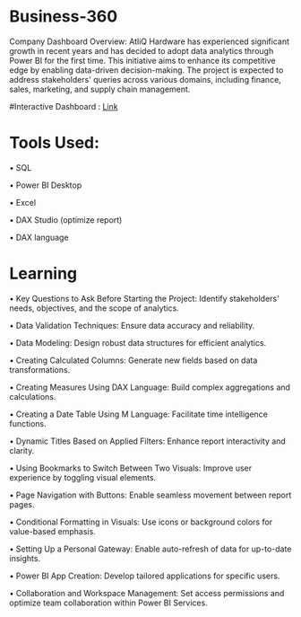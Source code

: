 # Business-360
Company Dashboard 
Overview:
AtliQ Hardware has experienced significant growth in recent years and has decided to adopt data analytics through Power BI for the first time. This initiative aims to enhance its competitive edge by enabling data-driven decision-making. The project is expected to address stakeholders' queries across various domains, including finance, sales, marketing, and supply chain management.

#Interactive Dashboard : [Link](https://app.powerbi.com/view?r=eyJrIjoiYzRiMjkyNDEtNzFiZC00ZTFmLWFkOGItMWI4NmMzNjVlZDBhIiwidCI6ImM2ZTU0OWIzLTVmNDUtNDAzMi1hYWU5LWQ0MjQ0ZGM1YjJjNCJ9&pageName=1abb6c870ea4544f744e
)

# Tools Used:
•	SQL

•	Power BI Desktop

•	Excel

•	DAX Studio (optimize report)

•	DAX language

# Learning
•	Key Questions to Ask Before Starting the Project: Identify stakeholders' needs, objectives, and the scope of analytics.

•	Data Validation Techniques: Ensure data accuracy and reliability.

•	Data Modeling: Design robust data structures for efficient analytics.

•	Creating Calculated Columns: Generate new fields based on data transformations.

•	Creating Measures Using DAX Language: Build complex aggregations and calculations.

•	Creating a Date Table Using M Language: Facilitate time intelligence functions.

•	Dynamic Titles Based on Applied Filters: Enhance report interactivity and clarity.

•	Using Bookmarks to Switch Between Two Visuals: Improve user experience by toggling visual elements.

•	Page Navigation with Buttons: Enable seamless movement between report pages.

•	Conditional Formatting in Visuals: Use icons or background colors for value-based emphasis.

•	Setting Up a Personal Gateway: Enable auto-refresh of data for up-to-date insights.

•	Power BI App Creation: Develop tailored applications for specific users.

•	Collaboration and Workspace Management: Set access permissions and optimize team collaboration within Power BI Services.
